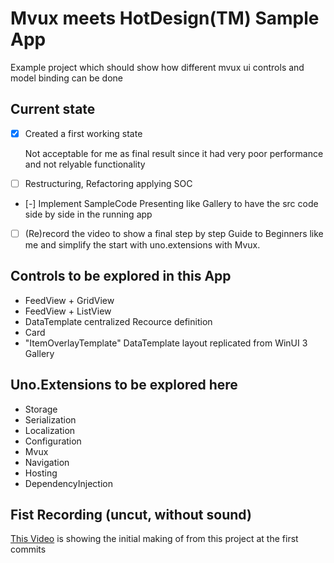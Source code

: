 # Mvux meets HotDesign(TM) Sample App

Example project which should show how different mvux ui controls and model binding can be done

## Current state

- [x] Created a first working state

  Not acceptable for me as final result since it had very poor performance and not relyable functionality

- [ ] Restructuring, Refactoring applying SOC
- [-] Implement SampleCode Presenting like Gallery to have the src code side by side in the running app
- [ ] (Re)record the video to show a final step by step Guide to Beginners like me and simplify the start with uno.extensions with Mvux.

## Controls to be explored in this App

- FeedView + GridView
- FeedView + ListView
- DataTemplate centralized Recource definition
- Card
- "ItemOverlayTemplate" DataTemplate layout replicated from WinUI 3 Gallery

## Uno.Extensions to be explored here

- Storage
- Serialization
- Localization
- Configuration
- Mvux
- Navigation 
- Hosting
- DependencyInjection 

## Fist Recording (uncut, without sound)

[This Video](https://technischekonstruktion-my.sharepoint.com/:v:/g/personal/info_technische-konstruktion_com/EQyOpS6sImZJmLd83Nn_q6IBb1dfIqudJHjEMebV5PCYqA?e=0EIBcw) is showing the initial making of from this project at the first commits


